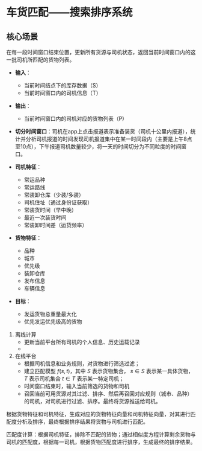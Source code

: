 # 车货匹配——搜索排序系统

## 核心场景

在每一段时间窗口结束位置，更新所有货源与司机状态，返回当前时间窗口内的这一批司机所匹配的货物列表。

- **输入**：
  - 当前时间结点下的库存数据（S）
  - 当前时间窗口内的司机信息（T）
- **输出**：
  - 当前时间窗口内的司机对应的货物列表（P)

- **切分时间窗口**：司机在app上点击报道表示准备装货（司机十公里内报道），统计并分析司机报道的时间发现司机报道集中在某一时间段内（主要是上午8点至10点），下午报道司机数量较少，将一天的时间切分为不同粒度的时间窗口。
- **司机特征**：
  - 常运品种
  - 常运路线
  - 常装卸仓库（少装/多装）
  - 司机住址（通过身份证获取）
  - 常装货时间（早中晚）
  - 最近一次装货时间
  - 常装卸时间差（运货频率）
- **货物特征**：
  - 品种
  - 城市
  - 优先级
  - 装卸仓库
  - 发布信息
  - 车辆信息
- **目标**：
  - 发运货物总重量最大化
  - 优先发运优先级高的货物

1. 离线计算
   - 更新当前平台所有司机的个人信息、历史运载记录
   - 
2. 在线平台
   - 根据司机信息和业务规则，对货物进行筛选过滤；
   - 建立匹配模型 $f(s,t)$，其中 $S$ 表示货物集合， $s\in S$ 表示某一具体货物，$T$ 表示司机集合 $t\in T$ 表示某一特定司机；
   - 时间窗口结束时，输入当前筛选的货物和司机
   - 召回当前可用货源对其过滤、排序、然后再召回对应规则（城市、品种）的司机，对司机进行过滤、排序。最终将货源推送给司机。

根据货物特征和司机特征，生成对应的货物特征向量和司机特征向量，对其进行匹配度分析及排序，最终根据排序结果将货物与司机进行匹配。

匹配度计算：根据司机特征，排除不匹配的货物；通过相似度方程计算剩余货物与司机的匹配度，根据每一司机，根据货物匹配度进行排序，生成最终的排序结果。

